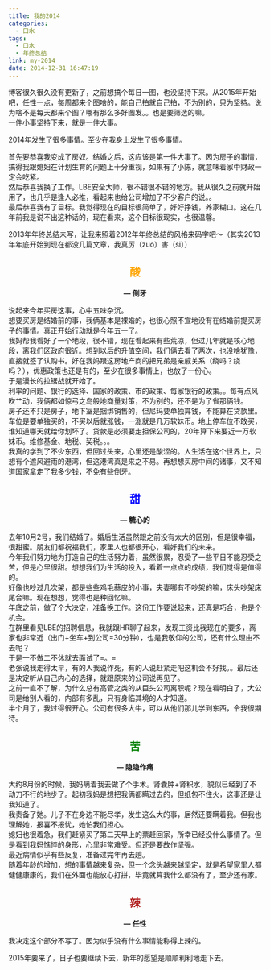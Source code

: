 ```yaml
---
title: 我的2014
categories:
  - 口水
tags:
  - 口水
  - 年终总结
link: my-2014
date: 2014-12-31 16:47:19
---
```

博客很久很久没有更新了，之前想搞个每日一图，也没坚持下来。从2015年开始吧，任性一点，每周都来个图啥的，能自己拍就自己拍，不为别的，只为坚持。说为啥不是每天都来个图？哪有那么多好图发。。也是要筛选的嘛。  
一件小事坚持下来，就是一件大事。

2014年发生了很多事情。至少在我身上发生了很多事情。

首先要恭喜我变成了房奴。结婚之后，这应该是第一件大事了。因为房子的事情，搞得我跟媳妇在计划生育的问题上十分重视，如果有了小陈，就意味着家中财政一定会吃紧。  
然后恭喜我换了工作。LBE安全大师，很不错很不错的地方。我从很久之前就开始用了，也几乎是逢人必推，看起来也给公司增加了不少客户的说。。  
最后恭喜我有了目标。我觉得现在的目标很简单了，好好挣钱，养家糊口。这在几年前我是说不出这种话的，现在看来，这个目标很现实，也很温馨。

2013年年终总结未写，让我来照着2012年年终总结的风格来码字吧～（其实2013年年底开始到现在都没几篇文章，我真厉（zuo）害（si））  

<!-- more -->

<h2 style="text-align: center;">
  <span style="color:#ffa500;">酸</span>
</h2>

<p style="text-align: center;">
  <strong>&#8212; 倒牙</strong>
</p>

说起来今年买房这事，心中五味杂沉。  
想要买房是结婚前的事，我俩基本是裸婚的，也很心照不宣地没有在结婚前提买房子的事情。真正开始行动就是今年五一了。  
我妈帮我看好了一个地段，很不错，现在看起来有些荒凉，但过几年就是核心地段，离我们区政府很近。想到以后的升值空间，我们俩去看了两次，也没啥犹豫，直接就签了认购书。好在我妈跟这房地产商的把兄弟是亲戚关系（绕吗？绕吗？），优惠政策也还是有的，至少在很多事情上，也放了一份心。  
于是漫长的拉锯战就开始了。  
利率的问题、银行的选择、国家的政策、市的政策、每家银行的政策。。每有点风吹艹动，我俩都如惊弓之鸟般地商量对策，不为别的，还不是为了省那俩钱。  
房子还不只是房子，地下室是捆绑销售的，但尼玛要单独算钱，不能算在贷款里。车位是要单独买的，不买以后就涨钱，一涨就是几万软妹币。地上停车位不敢买，谁知道哪天就给你划坏了。贷款是必须要走担保公司的，20年算下来要近一万软妹币。维修基金、地税、契税。。。  
我真的学到了不少东西，但回过头来，心里还是酸涩的。人生活在这个世界上，只想有个遮风避雨的港湾，但这港湾真是来之不易。再想想买房中间的诸事，又不知道国家拿走了我多少钱，不免有些倒牙。

<h2 style="text-align: center;">
  <span style="color:#0000ff;">甜</span>
</h2>

<p style="text-align: center;">
  <strong>&#8212; 糖心的</strong>
</p>

去年10月2号，我们结婚了。婚后生活虽然跟之前没有太大的区别，但是很幸福，很甜蜜。朋友们都祝福我们，家里人也都很开心，看好我们的未来。  
今年我们努力地为打造自己的生活努力着，虽然很累，忍受了一些平日不能忍受之苦，但是心里很甜。想想我们为生活的投入，看着一点点的成绩，我们觉得是值得的。  
好像也吵过几次架，都是些些鸡毛蒜皮的小事，夫妻哪有不吵架的嘛，床头吵架床尾合嘛。现在想想，觉得也是种回忆嘛。  
年底之前，做了个大决定，准备换工作。这份工作要说起来，还真是巧合，也是个机会。  
在群里看见LBE的招聘信息，我就跟HR聊了起来，发现工资比我现在的要多，离家也非常近（出门+坐车+到公司=30分钟），也是我敬仰的公司，还有什么理由不去呢？  
于是一不做二不休就去面试了=。=  
老张说我走得太早，有的人我说作死，有的人说赶紧走吧这机会不好找。。最后还是决定听从自己内心的选择，就跟原来的公司说再见了。  
之前一直不了解，为什么总有高管之类的从巨头公司离职呢？现在看明白了，大公司是给别人看的，内部有多乱，只有身临其境的人才知道。  
半个月了，我过得很开心。公司有很多大牛，可以从他们那儿学到东西，令我很期待。

<h2 style="text-align: center;">
  <span style="color:#008000;">苦</span>
</h2>

<p style="text-align: center;">
  <strong>&#8212; 隐隐作痛</strong>
</p>

大约8月份的时候，我妈瞒着我去做了个手术。肾囊肿+肾积水，貌似已经到了不动刀不行的地步了。起初我妈是想把我俩都瞒过去的，但纸包不住火，这事还是让我知道了。  
我责备了她。儿子不在身边不能尽孝，发生这么大的事，居然还要瞒着我。但我也理解她，报喜不报忧，她怕我们担心。  
媳妇也很着急，我们赶紧买了第二天早上的票赶回家，所幸已经没什么事情了。但是看到我妈憔悴的身形，心里非常难受。但还是要故作坚强。  
最近病情似乎有些反复，准备过完年再去趟。  
随着年龄的增加，想的事情越来复杂，但一个念头越来越坚定，就是希望家里人都健健康康的，我们在外面也能放心打拼，毕竟就算我什么都没有了，至少还有家。

<h2 style="text-align: center;">
  <span style="color:#b22222;">辣</span>
</h2>

<p style="text-align: center;">
  <strong>&#8212; 任性</strong>
</p>

我决定这个部分不写了。因为似乎没有什么事情能称得上辣的。

2015年要来了，日子也要继续下去，新年的愿望是顺顺利利地走下去。
